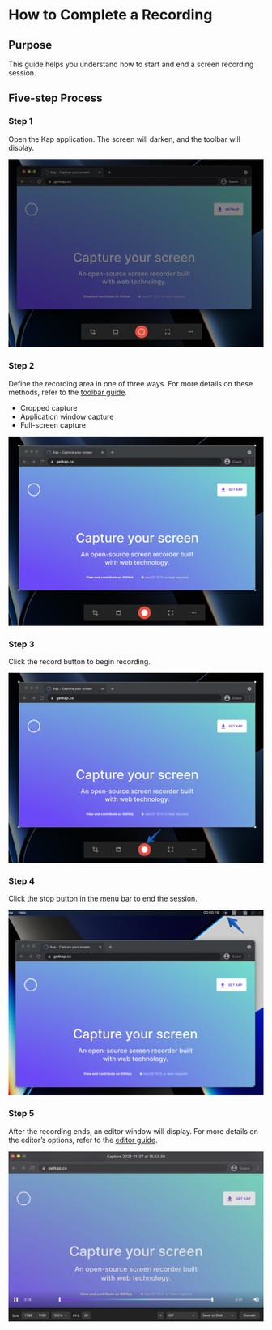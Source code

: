 #  How to Complete a Recording

## **Purpose**

This guide helps you understand how to start and end a screen recording
session.

## **Five-step Process**

### Step 1

Open the Kap application. The screen will darken, and the toolbar will
display.

![Darkened screeb](../static/img/How-to-Complete-a-Recording_360882_images/360896.png)

### Step 2

Define the recording area in one of three ways. For more details on these
methods, refer to the [toolbar guide](./Tool-Bar_393330.md).

  * Cropped capture
  * Application window capture
  * Full-screen capture

![Setting up recording area](../static/img/How-to-Complete-a-Recording_360882_images/262778.jpg)

### Step 3

Click the record button to begin recording.

![Record button](../static/img/How-to-Complete-a-Recording_360882_images/262794.jpg)

### Step 4

Click the stop button in the menu bar to end the session.

![Stop button](../static/img/How-to-Complete-a-Recording_360882_images/360931.jpg)

### Step 5

After the recording ends, an editor window will display. For more details on
the editor’s options, refer to the [editor guide](./Editor_262804.md).

![Editor window](../static/img/How-to-Complete-a-Recording_360882_images/262817.jpg)
